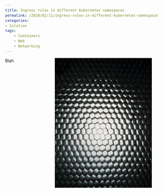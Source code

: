 ```yaml
---
title: Ingress rules in different Kubernetes namespaces
permalink: /2020/02/11/ingress-rules-in-different-kubernetes-namespaces
categories:
- Solution
tags:
    - Containers
    - Web
    - Networking
---
```

<img style="float:right;padding-right:20px;" title="From pexels.com" src="/assets/posts/2020/1/ingress-rules-in-different-kubernetes-namespaces/black-and-white-carbon-close-up-close-up-2092075.jpg" />

Blah